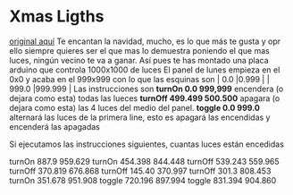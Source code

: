 
# Xmas Ligths
[original aquí](https://kata-log.rocks/christmas-lights-kata)
Te encantan la navidad, mucho, es lo que más te gusta y opr ello siempre quieres ser el que mas lo demuestra poniendo el que mas luces, ningún vecino te va a ganar.
Así pues te has montado una placa arduino que controla 1000x1000 de luces 
El panel de lunes empieza en el 0x0 y acaba en el 999x999 con lo que las esquinas son 
| 0.0 |0.999 |
| 999.0 |999.999 |
Las instrucciones son 
**turnOn 0.0 999,999** encendera (o dejara como esta) todas las lueces
**turnOff 499.499 500.500** apagara (o dejara como esta) las 4 luces del medio del panel.
**toggle 0.0 999.0** alternará las luces de la primera line, esto es apagará las encendidas y encenderá las apagadas

Si ejecutamos las instrucciones siguientes, cuantas luces están encedidas

turnOn 887.9 959.629
turnOn 454.398 844.448
turnOff 539.243 559.965
turnOff 370.819 676.868
turnOff 145.40 370.997
turnOff 301.3 808.453
turnOn 351.678 951.908
toggle 720.196 897.994
toggle 831.394 904.860
